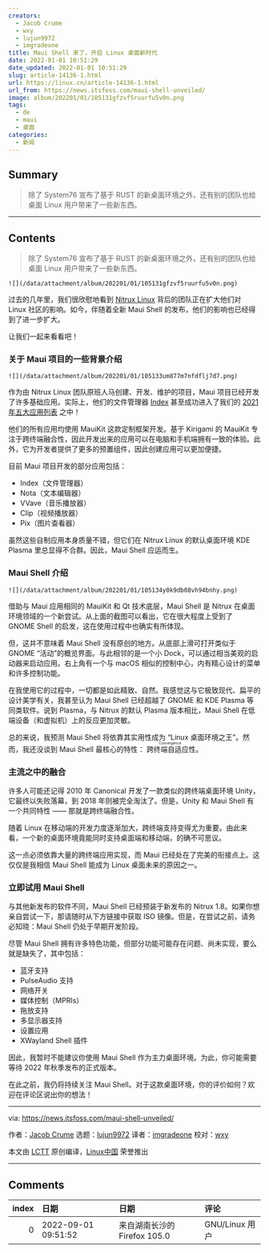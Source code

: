 ```yaml
---
creators:
  - Jacob Crume
  - wxy
  - lujun9972
  - imgradeone
title: Maui Shell 来了，开启 Linux 桌面新时代
date: 2022-01-01 10:51:29
date_updated: 2022-01-01 10:51:29
slug: article-14136-1.html
url: https://linux.cn/article-14136-1.html
url_from: https://news.itsfoss.com/maui-shell-unveiled/
image: album/202201/01/105131gfzvf5ruurfu5v0n.png
tags:
  - de
  - maui
  - 桌面
categories:
  - 新闻
---
```


## Summary

> 除了 System76 宣布了基于 RUST 的新桌面环境之外，还有别的团队也给桌面 Linux 用户带来了一些新东西。

***

<!-- more -->

## Contents

> 
> 除了 System76 宣布了基于 RUST 的新桌面环境之外，还有别的团队也给桌面 Linux 用户带来了一些新东西。
> 
> 
> 

`![](/data/attachment/album/202201/01/105131gfzvf5ruurfu5v0n.png)`

过去的几年里，我们很欣慰地看到 [Nitrux Linux](https://nxos.org/) 背后的团队正在扩大他们对 Linux 社区的影响。如今，伴随着全新 Maui Shell 的发布，他们的影响也已经得到了进一步扩大。

让我们一起来看看吧！

### 关于 Maui 项目的一些背景介绍

`![](/data/attachment/album/202201/01/105133um877m7nfdflj7d7.png)`

作为由 Nitrux Linux 团队原班人马创建、开发、维护的项目，Maui 项目已经开发了许多基础应用。实际上，他们的文件管理器 [Index](http://mauikit.org/apps/index) 甚至成功进入了我们的 [2021 年五大应用列表](https://news.itsfoss.com/linux-apps-discovered-2021/) 之中！

他们的所有应用均使用 MauiKit 这款定制框架开发。基于 Kirigami 的 MauiKit 专注于跨终端融合性，因此开发出来的应用可以在电脑和手机端拥有一致的体验。此外，它为开发者提供了更多的预置组件，因此创建应用可以更加便捷。

目前 Maui 项目开发的部分应用包括：

* Index（文件管理器）
* Nota（文本编辑器）
* VVave（音乐播放器）
* Clip（视频播放器）
* Pix（图片查看器）

虽然这些自制应用本身质量不错，但它们在 Nitrux Linux 的默认桌面环境 KDE Plasma 里总显得不合群。因此，Maui Shell 应运而生。

### Maui Shell 介绍

`![](/data/attachment/album/202201/01/105134y0k9db08vh94bnhy.png)`

借助与 Maui 应用相同的 MauiKit 和 Qt 技术底层，Maui Shell 是 Nitrux 在桌面环境领域的一个新尝试。从上面的截图可以看出，它在很大程度上受到了 GNOME Shell 的启发，这在使用过程中也确实有所体现。

但，这并不意味着 Maui Shell 没有原创的地方。从底部上滑可打开类似于 GNOME “活动”的概览界面。与此相邻的是一个小 Dock，可以通过相当美观的启动器来启动应用。右上角有一个与 macOS 相似的控制中心，内有精心设计的菜单和许多控制功能。

在我使用它的过程中，一切都是如此精致、自然。我感觉这与它极致现代、扁平的设计美学有关，我甚至认为 Maui Shell 已经超越了 GNOME 和 KDE Plasma 等同类软件。说到 Plasma，与 Nitrux 的默认 Plasma 版本相比，Maui Shell 在低端设备（和虚拟机）上的反应更加灵敏。

总的来说，我预测 Maui Shell 将依靠其实用性成为 “Linux 桌面环境之王”。然而，我还没谈到 Maui Shell 最核心的特性：<ruby> 跨终端自适应性 <rt>  Convergence </rt></ruby>。

### 主流之中的融合

许多人可能还记得 2010 年 Canonical 开发了一款类似的跨终端桌面环境 Unity，它最终以失败落幕，到 2018 年则被完全淘汰了。但是，Unity 和 Maui Shell 有一个共同特性 —— 那就是跨终端融合性。

随着 Linux 在移动端的开发力度逐渐加大，跨终端支持变得尤为重要。由此来看，一个新的桌面环境竟能同时支持桌面端和移动端，的确不可思议。

这一点必须依靠大量的跨终端应用实现，而 Maui 已经处在了完美的衔接点上。这仅仅是我相信 Maui Shell 能成为 Linux 桌面未来的原因之一。

### 立即试用 Maui Shell

与其他新发布的软件不同，Maui Shell 已经预装于新发布的 Nitrux 1.8。如果你想亲自尝试一下，那请随时从下方链接中获取 ISO 镜像。但是，在尝试之前，请务必知晓：Maui Shell 仍处于早期开发阶段。

尽管 Maui Shell 拥有许多特色功能，但部分功能可能存在问题、尚未实现，要么就是缺失了，其中包括：

* 蓝牙支持
* PulseAudio 支持
* 网络开关
* 媒体控制（MPRIs）
* 拖放支持
* 多显示器支持
* 设置应用
* XWayland Shell 插件

因此，我暂时不能建议你使用 Maui Shell 作为主力桌面环境。为此，你可能需要等待 2022 年秋季发布的正式版本。

在此之前，我仍将持续关注 Maui Shell。对于这款桌面环境，你的评价如何？欢迎在评论区说出你的想法！

---

via: <https://news.itsfoss.com/maui-shell-unveiled/>

作者：[Jacob Crume](https://news.itsfoss.com/author/jacob/) 选题：[lujun9972](https://github.com/lujun9972) 译者：[imgradeone](https://github.com/imgradeone) 校对：[wxy](https://github.com/wxy)

本文由 [LCTT](https://github.com/LCTT/TranslateProject) 原创编译，[Linux中国](https://linux.cn/) 荣誉推出

***

## Comments

|   index | 日期                | 日期                                        | 评论                            |
|--------:|:--------------------|:--------------------------------------------|:--------------------------------|
|       0 | 2022-09-01 09:51:52 | 来自湖南长沙的 Firefox 105.0|GNU/Linux 用户 | 相当好看，正在 poco f1 手机上用 |
